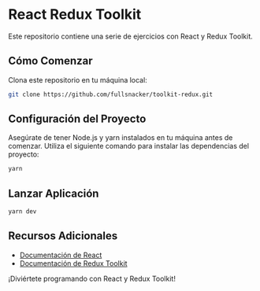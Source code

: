 # React Redux Toolkit

Este repositorio contiene una serie de ejercicios con React y Redux Toolkit.

## Cómo Comenzar

Clona este repositorio en tu máquina local:

```sh
git clone https://github.com/fullsnacker/toolkit-redux.git
```

## Configuración del Proyecto

Asegúrate de tener Node.js y yarn instalados en tu máquina antes de comenzar. Utiliza el siguiente comando para instalar las dependencias del proyecto:

```sh
yarn
```

## Lanzar Aplicación

```sh
yarn dev
```

## Recursos Adicionales

- [Documentación de React](https://es.react.dev/)
- [Documentación de Redux Toolkit](https://redux-toolkit.js.org/)

¡Diviértete programando con React y Redux Toolkit!
